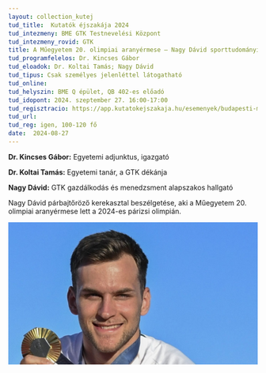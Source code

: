 ```yaml
---
layout: collection_kutej
tud_title:  Kutatók éjszakája 2024
tud_intezmeny: BME GTK Testnevelési Központ
tud_intezmeny_rovid: GTK
title: A Műegyetem 20. olimpiai aranyérmese – Nagy Dávid sporttudományi háttere
tud_programfelelos: Dr. Kincses Gábor
tud_eloadok: Dr. Koltai Tamás; Nagy Dávid
tud_tipus: Csak személyes jelenléttel látogatható
tud_online: 
tud_helyszin: BME Q épület, QB 402-es előadó
tud_idopont: 2024. szeptember 27. 16:00-17:00
tud_regisztracio: https://app.kutatokejszakaja.hu/esemenyek/budapesti-muszaki-es-gazdasagtudomanyi-egyetem-bme/a-muegyetem-20-olimpiai-aranyermese-nagy-david-sporttudomanyi-hattere
tud_url: 
tud_reg: igen, 100-120 fő
date:  2024-08-27
---
```

**Dr. Kincses Gábor:** Egyetemi adjunktus, igazgató

**Dr. Koltai Tamás:** Egyetemi tanár, a GTK dékánja

**Nagy Dávid:** GTK gazdálkodás és menedzsment alapszakos hallgató


Nagy Dávid párbajtőröző kerekasztal beszélgetése, aki a Műegyetem 20. olimpiai aranyérmese lett a 2024-es párizsi olimpián.

![A Műegyetem 20. olimpiai aranyérmese – Nagy Dávid sporttudományi háttere](../2024/images/a-muegyetem-20-olimpiai-aranyermet-nyero-nagy-david.jpg)
